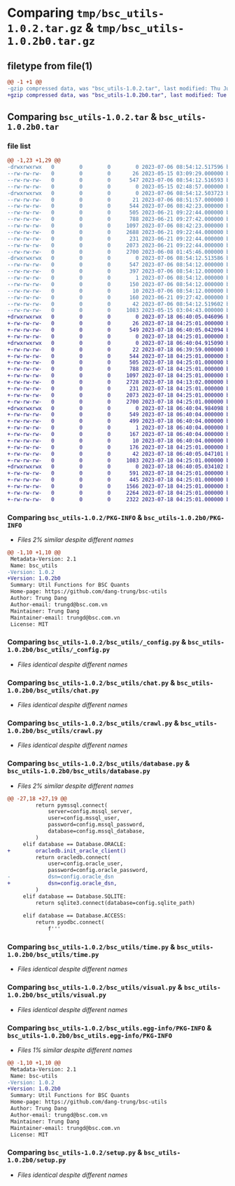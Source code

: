# Comparing `tmp/bsc_utils-1.0.2.tar.gz` & `tmp/bsc_utils-1.0.2b0.tar.gz`

## filetype from file(1)

```diff
@@ -1 +1 @@
-gzip compressed data, was "bsc_utils-1.0.2.tar", last modified: Thu Jul  6 08:54:12 2023, max compression
+gzip compressed data, was "bsc_utils-1.0.2b0.tar", last modified: Tue Jul 18 06:40:05 2023, max compression
```

## Comparing `bsc_utils-1.0.2.tar` & `bsc_utils-1.0.2b0.tar`

### file list

```diff
@@ -1,23 +1,29 @@
-drwxrwxrwx   0        0        0        0 2023-07-06 08:54:12.517596 bsc_utils-1.0.2/
--rw-rw-rw-   0        0        0       26 2023-05-15 03:09:29.000000 bsc_utils-1.0.2/MANIFEST.in
--rw-rw-rw-   0        0        0      547 2023-07-06 08:54:12.516593 bsc_utils-1.0.2/PKG-INFO
--rw-rw-rw-   0        0        0        0 2023-05-15 02:48:57.000000 bsc_utils-1.0.2/README.md
-drwxrwxrwx   0        0        0        0 2023-07-06 08:54:12.503723 bsc_utils-1.0.2/bsc_utils/
--rw-rw-rw-   0        0        0       21 2023-07-06 08:51:57.000000 bsc_utils-1.0.2/bsc_utils/__init__.py
--rw-rw-rw-   0        0        0      544 2023-07-06 08:42:23.000000 bsc_utils-1.0.2/bsc_utils/_config.py
--rw-rw-rw-   0        0        0      505 2023-06-21 09:22:44.000000 bsc_utils-1.0.2/bsc_utils/_helpers.py
--rw-rw-rw-   0        0        0      788 2023-06-21 09:27:42.000000 bsc_utils-1.0.2/bsc_utils/chat.py
--rw-rw-rw-   0        0        0     1097 2023-07-06 08:42:23.000000 bsc_utils-1.0.2/bsc_utils/crawl.py
--rw-rw-rw-   0        0        0     2688 2023-06-21 09:22:44.000000 bsc_utils-1.0.2/bsc_utils/database.py
--rw-rw-rw-   0        0        0      231 2023-06-21 09:22:44.000000 bsc_utils-1.0.2/bsc_utils/exceptions.py
--rw-rw-rw-   0        0        0     2073 2023-06-21 09:22:44.000000 bsc_utils-1.0.2/bsc_utils/time.py
--rw-rw-rw-   0        0        0     2700 2023-06-08 01:45:46.000000 bsc_utils-1.0.2/bsc_utils/visual.py
-drwxrwxrwx   0        0        0        0 2023-07-06 08:54:12.513586 bsc_utils-1.0.2/bsc_utils.egg-info/
--rw-rw-rw-   0        0        0      547 2023-07-06 08:54:12.000000 bsc_utils-1.0.2/bsc_utils.egg-info/PKG-INFO
--rw-rw-rw-   0        0        0      397 2023-07-06 08:54:12.000000 bsc_utils-1.0.2/bsc_utils.egg-info/SOURCES.txt
--rw-rw-rw-   0        0        0        1 2023-07-06 08:54:12.000000 bsc_utils-1.0.2/bsc_utils.egg-info/dependency_links.txt
--rw-rw-rw-   0        0        0      150 2023-07-06 08:54:12.000000 bsc_utils-1.0.2/bsc_utils.egg-info/requires.txt
--rw-rw-rw-   0        0        0       10 2023-07-06 08:54:12.000000 bsc_utils-1.0.2/bsc_utils.egg-info/top_level.txt
--rw-rw-rw-   0        0        0      160 2023-06-21 09:27:42.000000 bsc_utils-1.0.2/requirements.txt
--rw-rw-rw-   0        0        0       42 2023-07-06 08:54:12.519602 bsc_utils-1.0.2/setup.cfg
--rw-rw-rw-   0        0        0     1083 2023-05-15 03:04:43.000000 bsc_utils-1.0.2/setup.py
+drwxrwxrwx   0        0        0        0 2023-07-18 06:40:05.046096 bsc_utils-1.0.2b0/
+-rw-rw-rw-   0        0        0       26 2023-07-18 04:25:01.000000 bsc_utils-1.0.2b0/MANIFEST.in
+-rw-rw-rw-   0        0        0      549 2023-07-18 06:40:05.042094 bsc_utils-1.0.2b0/PKG-INFO
+-rw-rw-rw-   0        0        0        0 2023-07-18 04:25:01.000000 bsc_utils-1.0.2b0/README.md
+drwxrwxrwx   0        0        0        0 2023-07-18 06:40:04.915090 bsc_utils-1.0.2b0/bsc_utils/
+-rw-rw-rw-   0        0        0       22 2023-07-18 06:39:59.000000 bsc_utils-1.0.2b0/bsc_utils/__init__.py
+-rw-rw-rw-   0        0        0      544 2023-07-18 04:25:01.000000 bsc_utils-1.0.2b0/bsc_utils/_config.py
+-rw-rw-rw-   0        0        0      505 2023-07-18 04:25:01.000000 bsc_utils-1.0.2b0/bsc_utils/_helpers.py
+-rw-rw-rw-   0        0        0      788 2023-07-18 04:25:01.000000 bsc_utils-1.0.2b0/bsc_utils/chat.py
+-rw-rw-rw-   0        0        0     1097 2023-07-18 04:25:01.000000 bsc_utils-1.0.2b0/bsc_utils/crawl.py
+-rw-rw-rw-   0        0        0     2728 2023-07-18 04:13:02.000000 bsc_utils-1.0.2b0/bsc_utils/database.py
+-rw-rw-rw-   0        0        0      231 2023-07-18 04:25:01.000000 bsc_utils-1.0.2b0/bsc_utils/exceptions.py
+-rw-rw-rw-   0        0        0     2073 2023-07-18 04:25:01.000000 bsc_utils-1.0.2b0/bsc_utils/time.py
+-rw-rw-rw-   0        0        0     2700 2023-07-18 04:25:01.000000 bsc_utils-1.0.2b0/bsc_utils/visual.py
+drwxrwxrwx   0        0        0        0 2023-07-18 06:40:04.984098 bsc_utils-1.0.2b0/bsc_utils.egg-info/
+-rw-rw-rw-   0        0        0      549 2023-07-18 06:40:04.000000 bsc_utils-1.0.2b0/bsc_utils.egg-info/PKG-INFO
+-rw-rw-rw-   0        0        0      499 2023-07-18 06:40:04.000000 bsc_utils-1.0.2b0/bsc_utils.egg-info/SOURCES.txt
+-rw-rw-rw-   0        0        0        1 2023-07-18 06:40:04.000000 bsc_utils-1.0.2b0/bsc_utils.egg-info/dependency_links.txt
+-rw-rw-rw-   0        0        0      167 2023-07-18 06:40:04.000000 bsc_utils-1.0.2b0/bsc_utils.egg-info/requires.txt
+-rw-rw-rw-   0        0        0       10 2023-07-18 06:40:04.000000 bsc_utils-1.0.2b0/bsc_utils.egg-info/top_level.txt
+-rw-rw-rw-   0        0        0      176 2023-07-18 04:25:01.000000 bsc_utils-1.0.2b0/requirements.txt
+-rw-rw-rw-   0        0        0       42 2023-07-18 06:40:05.047101 bsc_utils-1.0.2b0/setup.cfg
+-rw-rw-rw-   0        0        0     1083 2023-07-18 04:25:01.000000 bsc_utils-1.0.2b0/setup.py
+drwxrwxrwx   0        0        0        0 2023-07-18 06:40:05.034102 bsc_utils-1.0.2b0/tests/
+-rw-rw-rw-   0        0        0      591 2023-07-18 04:25:01.000000 bsc_utils-1.0.2b0/tests/test_chat.py
+-rw-rw-rw-   0        0        0      445 2023-07-18 04:25:01.000000 bsc_utils-1.0.2b0/tests/test_crawl.py
+-rw-rw-rw-   0        0        0     1566 2023-07-18 04:25:01.000000 bsc_utils-1.0.2b0/tests/test_database.py
+-rw-rw-rw-   0        0        0     2264 2023-07-18 04:25:01.000000 bsc_utils-1.0.2b0/tests/test_time.py
+-rw-rw-rw-   0        0        0     2322 2023-07-18 04:25:01.000000 bsc_utils-1.0.2b0/tests/test_visual.py
```

### Comparing `bsc_utils-1.0.2/PKG-INFO` & `bsc_utils-1.0.2b0/PKG-INFO`

 * *Files 2% similar despite different names*

```diff
@@ -1,10 +1,10 @@
 Metadata-Version: 2.1
 Name: bsc_utils
-Version: 1.0.2
+Version: 1.0.2b0
 Summary: Util Functions for BSC Quants
 Home-page: https://github.com/dang-trung/bsc-utils
 Author: Trung Dang
 Author-email: trungd@bsc.com.vn
 Maintainer: Trung Dang
 Maintainer-email: trungd@bsc.com.vn
 License: MIT
```

### Comparing `bsc_utils-1.0.2/bsc_utils/_config.py` & `bsc_utils-1.0.2b0/bsc_utils/_config.py`

 * *Files identical despite different names*

### Comparing `bsc_utils-1.0.2/bsc_utils/chat.py` & `bsc_utils-1.0.2b0/bsc_utils/chat.py`

 * *Files identical despite different names*

### Comparing `bsc_utils-1.0.2/bsc_utils/crawl.py` & `bsc_utils-1.0.2b0/bsc_utils/crawl.py`

 * *Files identical despite different names*

### Comparing `bsc_utils-1.0.2/bsc_utils/database.py` & `bsc_utils-1.0.2b0/bsc_utils/database.py`

 * *Files 2% similar despite different names*

```diff
@@ -27,18 +27,19 @@
         return pymssql.connect(
             server=config.mssql_server,
             user=config.mssql_user,
             password=config.mssql_password,
             database=config.mssql_database,
         )
     elif database == Database.ORACLE:
+        oracledb.init_oracle_client()
         return oracledb.connect(
             user=config.oracle_user,
             password=config.oracle_password,
-            dsn=config.oracle_dsn
+            dsn=config.oracle_dsn,
         )
     elif database == Database.SQLITE:
         return sqlite3.connect(database=config.sqlite_path)
 
     elif database == Database.ACCESS:
         return pyodbc.connect(
             f'''
```

### Comparing `bsc_utils-1.0.2/bsc_utils/time.py` & `bsc_utils-1.0.2b0/bsc_utils/time.py`

 * *Files identical despite different names*

### Comparing `bsc_utils-1.0.2/bsc_utils/visual.py` & `bsc_utils-1.0.2b0/bsc_utils/visual.py`

 * *Files identical despite different names*

### Comparing `bsc_utils-1.0.2/bsc_utils.egg-info/PKG-INFO` & `bsc_utils-1.0.2b0/bsc_utils.egg-info/PKG-INFO`

 * *Files 1% similar despite different names*

```diff
@@ -1,10 +1,10 @@
 Metadata-Version: 2.1
 Name: bsc-utils
-Version: 1.0.2
+Version: 1.0.2b0
 Summary: Util Functions for BSC Quants
 Home-page: https://github.com/dang-trung/bsc-utils
 Author: Trung Dang
 Author-email: trungd@bsc.com.vn
 Maintainer: Trung Dang
 Maintainer-email: trungd@bsc.com.vn
 License: MIT
```

### Comparing `bsc_utils-1.0.2/setup.py` & `bsc_utils-1.0.2b0/setup.py`

 * *Files identical despite different names*

